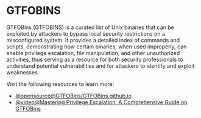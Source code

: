 # GTFOBINS

GTFOBins (GTFOBINS) is a curated list of Unix binaries that can be exploited by attackers to bypass local security restrictions on a misconfigured system. It provides a detailed index of commands and scripts, demonstrating how certain binaries, when used improperly, can enable privilege escalation, file manipulation, and other unauthorized activities, thus serving as a resource for both security professionals to understand potential vulnerabilities and for attackers to identify and exploit weaknesses.

Visit the following resources to learn more:

- [@opensource@GTFOBins/GTFOBins.github.io](https://gtfobins.github.io/)
- [@video@Mastering Privilege Escalation: A Comprehensive Guide on GTFOBins](https://www.youtube.com/watch?v=gx6CTtWohLQ)